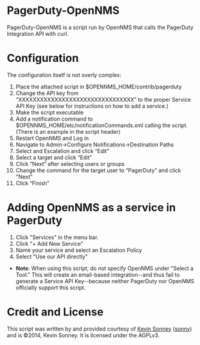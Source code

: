 PagerDuty-OpenNMS
========

PagerDuty-OpenNMS is a script run by OpenNMS that calls the PagerDuty Integration API with curl.

Configuration
======

The configuration itself is not overly complex: 

1. Place the attached script in $OPENNMS_HOME/contrib/pagerduty
2. Change the API key from “XXXXXXXXXXXXXXXXXXXXXXXXXXXXXXXX” to the proper Service API Key (see below for instructions on how to add a service.)
3. Make the script executable
4. Add a notification command to $OPENNMS_HOME/etc/notificationCommands.xml calling the script. (There is an example in the script header)
5. Restart OpenNMS and Log in
6. Navigate to Admin->Configure Notifications->Destination Paths
7. Select and Escalation and click “Edit”
8. Select a target and click “Edit”
9. Click “Next” after selecting users or groups
10. Change the command for the target user to “PagerDuty” and click "Next"
11. Click “Finish”

Adding OpenNMS as a service in PagerDuty
======

1. Click "Services" in the menu bar.
2. Click "+ Add New Service"
3. Name your service and select an Escalation Policy
4. Select "Use our API directly" 
 - **Note**: When using this script, do not specify OpenNMS under "Select a Tool." This will create an email-based integration--and thus fail to generate a Service API Key--because neither PagerDuty nor OpenNMS officially support this script.

Credit and License
======

This script was written by and provided courtesy of [Kevin Sonney](http://about.me/ksonney) ([sonny](https://github.com/sonny)) and is ©2014, Kevin Sonney. It is licensed under the AGPLv3.